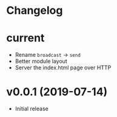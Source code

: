 # Changelog

# current

* Rename `broadcast` -> `send`
* Better module layout
* Server the index.html page over HTTP

# v0.0.1 (2019-07-14)

* Initial release